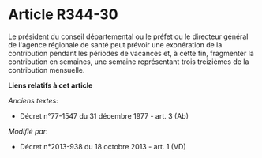 # Article R344-30

Le président du conseil départemental ou le préfet ou le directeur général de l'agence régionale de santé peut prévoir une
exonération de la contribution pendant les périodes de vacances et, à cette fin, fragmenter la contribution en semaines, une
semaine représentant trois treizièmes de la contribution mensuelle.

**Liens relatifs à cet article**

_Anciens textes_:

  - Décret n°77-1547 du 31 décembre 1977 - art. 3 (Ab)

_Modifié par_:

  - Décret n°2013-938 du 18 octobre 2013 - art. 1 (VD)
